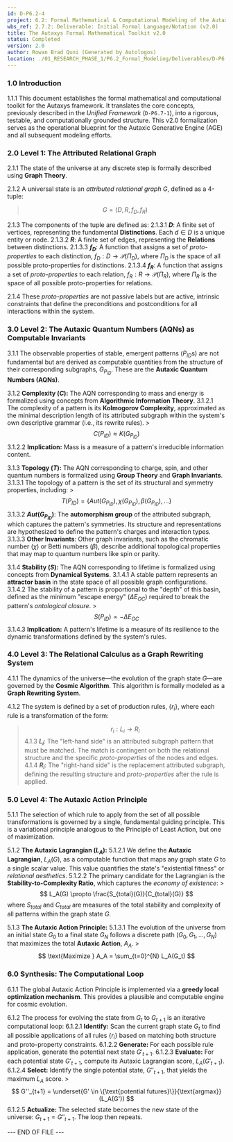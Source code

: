 ```yaml
---
id: D-P6.2-4
project: 6.2: Formal Mathematical & Computational Modeling of the Autaxic Generative Engine
wbs_ref: 2.7.2: Deliverable: Initial Formal Language/Notation (v2.0)
title: The Autaxys Formal Mathematical Toolkit v2.0
status: Completed
version: 2.0
author: Rowan Brad Quni (Generated by Autologos)
location: ./01_RESEARCH_PHASE_1/P6.2_Formal_Modeling/Deliverables/D-P6.2-4_Autaxys_Formal_Toolkit_v2.0.md
---
```


### **1.0 Introduction**

1.1.1 This document establishes the formal mathematical and computational toolkit for the Autaxys framework. It translates the core concepts, previously described in the *Unified Framework* (`D-P6.7-1`), into a rigorous, testable, and computationally grounded structure. This v2.0 formalization serves as the operational blueprint for the Autaxic Generative Engine (AGE) and all subsequent modeling efforts.

### **2.0 Level 1: The Attributed Relational Graph**

2.1.1 The state of the universe at any discrete step is formally described using **Graph Theory**.

2.1.2 A universal state is an *attributed relational graph* $G$, defined as a 4-tuple:
> $$ G = (D, R, f_D, f_R) $$

2.1.3 The components of the tuple are defined as:
    2.1.3.1 **$D$**: A finite set of vertices, representing the fundamental **Distinctions**. Each $d \in D$ is a unique entity or node.
    2.1.3.2 **$R$**: A finite set of edges, representing the **Relations** between distinctions.
    2.1.3.3 **$f_D$**: A function that assigns a set of *proto-properties* to each distinction, $f_D: D \to \mathcal{P}(\Pi_D)$, where $\Pi_D$ is the space of all possible proto-properties for distinctions.
    2.1.3.4 **$f_R$**: A function that assigns a set of *proto-properties* to each relation, $f_R: R \to \mathcal{P}(\Pi_R)$, where $\Pi_R$ is the space of all possible proto-properties for relations.

2.1.4 These *proto-properties* are not passive labels but are active, intrinsic constraints that define the preconditions and postconditions for all interactions within the system.

### **3.0 Level 2: The Autaxic Quantum Numbers (AQNs) as Computable Invariants**

3.1.1 The observable properties of stable, emergent patterns ($P_{ID}$s) are not fundamental but are derived as computable quantities from the structure of their corresponding subgraphs, $G_{P_{ID}}$. These are the **Autaxic Quantum Numbers (AQNs)**.

3.1.2 **Complexity ($C$):** The AQN corresponding to mass and energy is formalized using concepts from **Algorithmic Information Theory**.
    3.1.2.1 The complexity of a pattern is its **Kolmogorov Complexity**, approximated as the minimal description length of its attributed subgraph within the system's own descriptive grammar (i.e., its rewrite rules).
    > $$ C(P_{ID}) \approx K(G_{P_{ID}}) $$
    3.1.2.2 **Implication:** Mass is a measure of a pattern's irreducible information content.

3.1.3 **Topology ($T$):** The AQN corresponding to charge, spin, and other quantum numbers is formalized using **Group Theory** and **Graph Invariants**.
    3.1.3.1 The topology of a pattern is the set of its structural and symmetry properties, including:
    > $$ T(P_{ID}) = \{ Aut(G_{P_{ID}}), \chi(G_{P_{ID}}), \beta(G_{P_{ID}}), ... \} $$
    3.1.3.2 **$Aut(G_{P_{ID}})$**: The **automorphism group** of the attributed subgraph, which captures the pattern's symmetries. Its structure and representations are hypothesized to define the pattern's charges and interaction types.
    3.1.3.3 **Other Invariants**: Other graph invariants, such as the chromatic number ($\chi$) or Betti numbers ($\beta$), describe additional topological properties that may map to quantum numbers like spin or parity.

3.1.4 **Stability ($S$):** The AQN corresponding to lifetime is formalized using concepts from **Dynamical Systems**.
    3.1.4.1 A stable pattern represents an **attractor basin** in the state space of all possible graph configurations.
    3.1.4.2 The stability of a pattern is proportional to the "depth" of this basin, defined as the minimum "escape energy" ($\Delta E_{OC}$) required to break the pattern's *ontological closure*.
    > $$ S(P_{ID}) \propto -\Delta E_{OC} $$
    3.1.4.3 **Implication:** A pattern's lifetime is a measure of its resilience to the dynamic transformations defined by the system's rules.

### **4.0 Level 3: The Relational Calculus as a Graph Rewriting System**

4.1.1 The dynamics of the universe—the evolution of the graph state $G$—are governed by the **Cosmic Algorithm**. This algorithm is formally modeled as a **Graph Rewriting System**.

4.1.2 The system is defined by a set of production rules, $\{r_i\}$, where each rule is a transformation of the form:
> $$ r_i : L_i \to R_i $$
4.1.3 **$L_i$**: The "left-hand side" is an attributed subgraph pattern that must be matched. The match is contingent on both the relational structure and the specific *proto-properties* of the nodes and edges.
4.1.4 **$R_i$**: The "right-hand side" is the replacement attributed subgraph, defining the resulting structure and *proto-properties* after the rule is applied.

### **5.0 Level 4: The Autaxic Action Principle**

5.1.1 The selection of which rule to apply from the set of all possible transformations is governed by a single, fundamental guiding principle. This is a variational principle analogous to the Principle of Least Action, but one of maximization.

5.1.2 **The Autaxic Lagrangian ($L_A$):**
    5.1.2.1 We define the **Autaxic Lagrangian**, $L_A(G)$, as a computable function that maps any graph state $G$ to a single scalar value. This value quantifies the state's "existential fitness" or *relational aesthetics*.
    5.1.2.2 The primary candidate for the Lagrangian is the **Stability-to-Complexity Ratio**, which captures the *economy of existence*:
    > $$ L_A(G) \propto \frac{S_{total}(G)}{C_{total}(G)} $$
    where $S_{total}$ and $C_{total}$ are measures of the total stability and complexity of all patterns within the graph state $G$.

5.1.3 **The Autaxic Action Principle:**
    5.1.3.1 The evolution of the universe from an initial state $G_0$ to a final state $G_N$ follows a discrete path $(G_0, G_1, ..., G_N)$ that maximizes the total **Autaxic Action**, $A_A$.
    > $$ \text{Maximize } A_A = \sum_{t=0}^{N} L_A(G_t) $$

### **6.0 Synthesis: The Computational Loop**

6.1.1 The global Autaxic Action Principle is implemented via a **greedy local optimization mechanism**. This provides a plausible and computable engine for cosmic evolution.

6.1.2 The process for evolving the state from $G_t$ to $G_{t+1}$ is an iterative computational loop:
    6.1.2.1 **Identify:** Scan the current graph state $G_t$ to find all possible applications of all rules $\{r_i\}$ based on matching both structure and proto-property constraints.
    6.1.2.2 **Generate:** For each possible rule application, generate the potential next state $G'_{t+1}$.
    6.1.2.3 **Evaluate:** For each potential state $G'_{t+1}$, compute its Autaxic Lagrangian score, $L_A(G'_{t+1})$.
    6.1.2.4 **Select:** Identify the single potential state, $G''_{t+1}$, that yields the maximum $L_A$ score.
    > $$ G''_{t+1} = \underset{G' \in \{\text{potential futures}\}}{\text{argmax}} (L_A(G')) $$
    6.1.2.5 **Actualize:** The selected state becomes the new state of the universe: $G_{t+1} = G''_{t+1}$. The loop then repeats.

--- END OF FILE ---